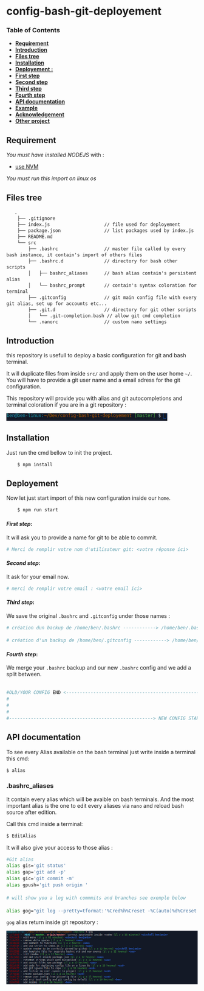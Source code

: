 # config-bash-git-deployement

### Table of Contents
- **[Requirement](#requirement)**
- **[Introduction](#introduction)**
- **[Files tree](#files-tree)**
- **[Installation](#installation)**
- **[Deployement :](#deployement)**
 - **[First step](#first-step)**
 - **[Second step](#second-step)**
 - **[Third step](#third-step)**
 - **[Fourth step](#fourth-step)**
- **[API documentation](#api-documentation)**
- **[Example](#example)**
- **[Acknowledgement](#acknowledgement)**
- **[Other project](#other-project)**


## **Requirement**

*You must have installed NODEJS* with :
 - [use NVM](https://github.com/creationix/nvm#install-script)

*You must run this import on linux os*

## **Files tree**
```
   .
    ├── .gitignore
    ├── index.js                    // file used for deployement
    ├── package.json                // list packages used by index.js
    ├── README.md
    └── src
        ├── .bashrc                 // master file called by every bash instance, it contain's import of others files
        ├── .bashrc.d               // directory for bash other scripts
        │   ├── bashrc_aliases      // bash alias contain's persistent alias
        │   └── bashrc_prompt       // contain's syntax coloration for terminal
        ├── .gitconfig              // git main config file with every git alias, set up for accounts etc...
        ├── .git.d                  // directory for git other scripts
        │   └── .git-completion.bash // allow git cmd completion
        └── .nanorc                 // custom nano settings

```
## **Introduction**
this repository is usefull to deploy a basic configuration for git and bash terminal.

It will duplicate files from inside `src/` and apply them on the user home `~/`.
You will have to provide a git user name and a email adress for the git configuration.

This repository will provide you with alias and git autocompletions and terminal coloration if you are in a git repository :

![imgs/screenshot.png](./imgs/screenshot.png)

## **Installation**
Just run the cmd bellow to init the project.

```bash
    $ npm install

```
## **Deployement**
Now let just start import of this new configuration inside our `home`.

```bash
    $ npm run start
```

#### *First step*:
It will ask you to provide a name for git to be able to commit.

```bash
# Merci de remplir votre nom d'utilisateur git: <votre réponse ici>
```

#### *Second step*:
It ask for your email now.

```bash
# merci de remplir votre email : <votre email ici>
```

#### *Third step*:
We save the original `.bashrc` and `.gitconfig` under those names :

```bash
# création dun backup de /home/ben/.bashrc ------------> /home/ben/.bashrc.before.config.deployement.backup

# création d'un backup de /home/ben/.gitconfig ------------> /home/ben/.gitconfig.before.config.deployement.backup
```

#### *Fourth step*:
We merge your `.bashrc` backup and our new `.bashrc` config and we add a split between.

```bash

#OLD/YOUR CONFIG END <--------------------------------------------------
#
#
#
#-----------------------------------------------------> NEW CONFIG START

```
## API documentation

To see every Alias available on the bash terminal just write inside a terminal this cmd:

```bash
$ alias
```

### .bashrc_aliases
It contain every alias which will be avaible on bash terminals.
And the most important alias is the one to edit every aliases via `nano` and reload bash source after edition.

Call this cmd inside a terminal:
```bash
$ EditAlias
```
It will also give your access to those alias :
```bash
#Git alias
alias gis='git status'
alias gap='git add -p'
alias gic='git commit -m'
alias gpush='git push origin '

# will show you a log with commmits and branches see exemple below

alias gog="git log --pretty=tformat:'%Cred%h%Creset -%C(auto)%d%Creset %s %Cgreen(%cr) %C(bold blue)<%an>%Creset' --branches --graph"

```

`gog` alias return inside git repository :

![./imgs/screenshot2.png](./imgs/screenshot2.png)
